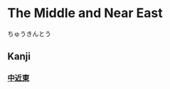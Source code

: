 # The Middle and Near East
ちゅうきんとう
## Kanji
### [中](Vocabulary/中.md)[近](Kanji/kanji-dict/近.md)[東](Kanji/kanji-dict/東.md)